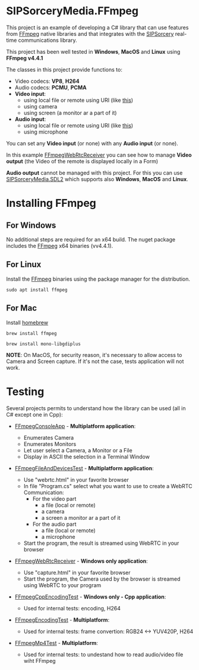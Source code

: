 # SIPSorceryMedia.FFmpeg

This project is an example of developing a C# library that can use features from [FFmpeg](https://ffmpeg.org/) native libraries and that integrates with the [SIPSorcery](https://github.com/sipsorcery-org/sipsorcery) real-time communications library.

This project has been well tested in **Windows**, **MacOS** and **Linux** using **FFmpeg v4.4.1**

The classes in this project provide functions to:

 - Video codecs: **VP8**, **H264**
 - Audio codecs: **PCMU**, **PCMA**
 - **Video input**:
    - using local file or remote using URI (like [this](https://upload.wikimedia.org/wikipedia/commons/3/36/Cosmos_Laundromat_-_First_Cycle_-_Official_Blender_Foundation_release.webm))
    - using camera
    - using screen (a monitor ar a part of it)
 - **Audio input**:
    - using local file or remote using URI (like [this](https://upload.wikimedia.org/wikipedia/commons/3/36/Cosmos_Laundromat_-_First_Cycle_-_Official_Blender_Foundation_release.webm))
    - using microphone 

You can set any **Video input** (or none) with any **Audio input** (or none).

In this example [FFmpegWebRtcReceiver](./test/FFmpegWebRtcReceiver) you can see how to manage **Video output** (the Video of the remote is displayed locally in a Form)

**Audio output** cannot be managed with this project. For this you can use [SIPSorceryMedia.SDL2](https://github.com/sipsorcery-org/SIPSorcery.SDL2) which supports also **Windows**, **MacOS** and **Linux**.

# Installing FFmpeg

## For Windows

No additional steps are required for an x64 build. The nuget package includes the [FFmpeg](https://www.ffmpeg.org/) x64 binaries (vv4.4.1).

## For Linux

Install the [FFmpeg](https://www.ffmpeg.org/) binaries using the package manager for the distribution.

`sudo apt install ffmpeg`

## For Mac

Install [homebrew](https://brew.sh/)

`brew install ffmpeg`

`brew install mono-libgdiplus`

**NOTE**: On MacOS, for security reason, it's necessary to allow access to Camera and Screen capture. If it's not the case, tests application will not work.  

# Testing

Several projects permits to understand how the library can be used (all in C# except one in Cpp):

- [FFmpegConsoleApp](./test/FFmpegConsoleApp) - **Multiplatform application**:
    - Enumerates Camera
    - Enumerates Monitors
    - Let user select a Camera, a Monitor or a File 
    - Display in ASCII the selection in a Terminal Window
    
- [FFmpegFileAndDevicesTest](./test/FFmpegFileAndDevicesTest) - **Multiplatform application**:
    - Use "webrtc.html" in your favorite browser
    - In file "Program.cs" select what you want to use to create a WebRTC Communication:
        - For the video part
            - a file (local or remote)
            - a camera
            - a screen a monitor ar a part of it
        - For the audio part
            - a file (local or remote)
            - a microphone
    - Start the program, the result is streamed using WebRTC in your browser
    
- [FFmpegWebRtcReceiver](./test/FFmpegWebRtcReceiver) - **Windows only application**:
    - Use "capture.html" in your favorite browser
    - Start the program, the Camera used by the browser is streamed using WebRTC to your program

- [FFmpegCppEncodingTest](./test/FFmpegCppEncodingTest) - **Windows only - Cpp application**:
    - Used for internal tests: encoding, H264
    
- [FFmpegEncodingTest](./test/FFmpegEncodingTest) - **Multiplatform**:
    - Used for internal tests: frame convertion: RGB24 <-> YUV420P, H264

- [FFmpegMp4Test](./test/FFmpegMp4Test) - **Multiplatform**:
    - Used for internal tests: to undestand how to read audio/video file wiht FFmpeg
